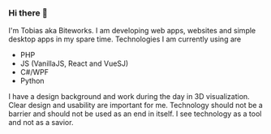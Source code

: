 ### Hi there 👋
I'm Tobias aka Biteworks. I am developing web apps, websites and simple desktop apps in my spare time.
Technologies I am currently using are 
* PHP
* JS (VanillaJS, React and VueSJ)
* C#/WPF
* Python

I have a design background and work during the day in 3D visualization. Clear design and usability are important for me. Technology should not be a barrier and should not be used as an end in itself. I see technology as a tool and not as a savior.

<!--- ![alt text](https://tobiaswilhelm.com/apps/generated-svg/?) -->
